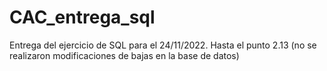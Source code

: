 # CAC_entrega_sql

Entrega del ejercicio de SQL para el 24/11/2022. Hasta el punto 2.13 (no se realizaron modificaciones de bajas en la base de datos)
